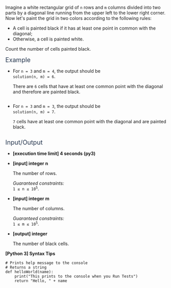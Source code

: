 <p>Imagine a white rectangular grid of <code>n</code> rows and <code>m</code> columns divided into two parts by a diagonal line running from the upper left to the lower right corner. Now let's paint the grid in two colors according to the following rules:</p>
<ul>
<li>A cell is painted black if it has at least one point in common with the diagonal;</li>
<li>Otherwise, a cell is painted white.</li>
</ul>
<p>Count the number of cells painted black.</p>
<p><span class="markdown--header" style="color:#2b3b52;font-size:1.4em">Example</span></p>
<ul>
<li>
<p>For <code>n = 3</code> and <code>m = 4</code>, the output should be<br />
<code>solution(n, m) = 6</code>.</p>
<p>There are <code>6</code> cells that have at least one common point with the diagonal and therefore are painted black.</p>
<p><img src="https://codesignal.s3.amazonaws.com/tasks/countBlackCells/img/example1.jpg?_tm=1583178294051" alt /></p>
</li>
<li>
<p>For <code>n = 3</code> and <code>m = 3</code>, the output should be<br />
<code>solution(n, m) = 7</code>.</p>
<p><code>7</code> cells have at least one common point with the diagonal and are painted black.</p>
<p><img src="https://codesignal.s3.amazonaws.com/tasks/countBlackCells/img/example2.jpg?_tm=1583178294302" alt /></p>
</li>
</ul>
<p><span class="markdown--header" style="color:#2b3b52;font-size:1.4em">Input/Output</span></p>
<ul>
<li>
<p><strong>[execution time limit] 4 seconds (py3)</strong></p>
</li>
<li>
<p><strong>[input] integer n</strong></p>
<p>The number of rows.</p>
<p><em>Guaranteed constraints:</em><br />
<code>1 ≤ n ≤ 10<sup>5</sup></code>.</p>
</li>
<li>
<p><strong>[input] integer m</strong></p>
<p>The number of columns.</p>
<p><em>Guaranteed constraints:</em><br />
<code>1 ≤ m ≤ 10<sup>5</sup></code>.</p>
</li>
<li>
<p><strong>[output] integer</strong></p>
<p>The number of black cells.</p>
</li>
</ul>
<p><strong>[Python 3] Syntax Tips</strong></p>
<pre><code class="language-python"><span class="hljs-comment"># Prints help message to the console</span>
<span class="hljs-comment"># Returns a string</span>
<span class="hljs-keyword">def</span> <span class="hljs-title function_">helloWorld</span>(<span class="hljs-params">name</span>):
    <span class="hljs-built_in">print</span>(<span class="hljs-string">"This prints to the console when you Run Tests"</span>)
    <span class="hljs-keyword">return</span> <span class="hljs-string">"Hello, "</span> + name

</code></pre>
